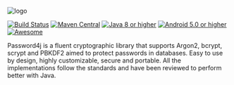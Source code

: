 ![logo](https://i.imgur.com/BAAwsxr.png "Password4j logo")

[![Build Status](https://github.com/Password4j/password4j/actions/workflows/build.yml/badge.svg)](https://github.com/Password4j/password4j/actions/workflows/build.yml)
[![Maven Central](https://maven-badges.herokuapp.com/maven-central/com.password4j/password4j/badge.svg?color=purple)](https://maven-badges.herokuapp.com/maven-central/com.password4j/password4j)
[![Java 8 or higher](https://img.shields.io/badge/JDK-8%2B-007396)](https://docs.oracle.com/javase/8/)
[![Android 5.0 or higher](https://img.shields.io/badge/Android-5.0%2B-3DDC84)](https://developer.android.com/about/versions/lollipop4)
[![Awesome](https://raw.githubusercontent.com/sindresorhus/awesome/main/media/badge.svg)](https://github.com/sindresorhus/awesome)

Password4j is a fluent cryptographic library that supports Argon2, bcrypt, scrypt and PBKDF2 aimed to protect passwords in databases. Easy to use by design, highly customizable, secure and portable. All the implementations follow the standards and have been reviewed to perform better with Java.
